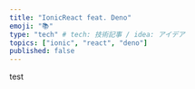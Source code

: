 ```yaml
---
title: "IonicReact feat. Deno"
emoji: "📚"
type: "tech" # tech: 技術記事 / idea: アイデア
topics: ["ionic", "react", "deno"]
published: false
---
```


test